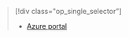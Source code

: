 <!--ms.date: 08/28/2017-->
> [!div class="op_single_selector"]
> * [Azure portal](../articles/storage/common/storage-create-storage-account.md)
> 
>
